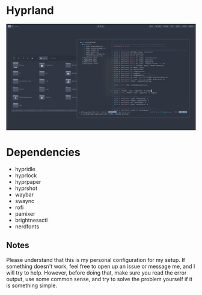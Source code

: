 # Hyprland

![PRpOQX87yC](https://raw.githubusercontent.com/berthosefin/dots/main/previews/PRpOQX87yC.png)

# Dependencies

- hypridle
- hyprlock
- hyprpaper
- hyprshot
- waybar
- swaync
- rofi
- pamixer
- brightnessctl
- nerdfonts

## Notes

Please understand that this is my personal configuration for my setup. If something doesn't work, feel free to open up an issue or message me, and I will try to help. However, before doing that, make sure you read the error output, use some common sense, and try to solve the problem yourself if it is something simple.
